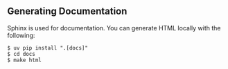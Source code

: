 ## Generating Documentation

Sphinx is used for documentation. You can generate HTML locally with the
following:

```
$ uv pip install ".[docs]"
$ cd docs
$ make html
```

